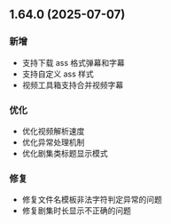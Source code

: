 ## 1.64.0 (2025-07-07)
### 新增
* 支持下载 ass 格式弹幕和字幕
* 支持自定义 ass 样式
* 视频工具箱支持合并视频字幕

### 优化
* 优化视频解析速度
* 优化异常处理机制
* 优化剧集类标题显示模式

### 修复
* 修复文件名模板非法字符判定异常的问题
* 修复剧集时长显示不正确的问题
